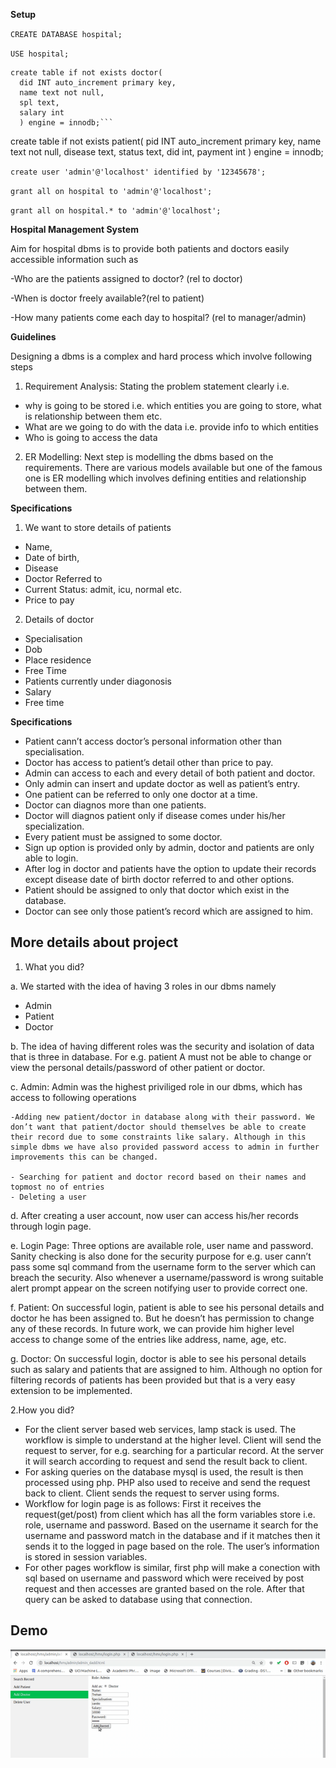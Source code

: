 **Setup**

`CREATE DATABASE hospital;`

`USE hospital;`

```
create table if not exists doctor(
  did INT auto_increment primary key,
  name text not null,
  spl text,
  salary int
  ) engine = innodb;```

```
create table if not exists patient(
  pid INT auto_increment primary key,
  name text not null,
  disease text,
  status text,
  did int,
  payment int
  ) engine = innodb;


`create user 'admin'@'localhost' identified by '12345678';`

`grant all on hospital to 'admin'@'localhost';`

`grant all on hospital.* to 'admin'@'localhost';`

**Hospital Management System**

Aim for hospital dbms is to provide  both patients and doctors easily accessible information such as

-Who are the patients assigned to doctor? (rel to doctor)

-When is doctor freely available?(rel to patient)

-How many patients come each day to hospital? (rel to manager/admin)

**Guidelines**

Designing a dbms is a complex and hard process which involve following steps

1. Requirement Analysis: Stating the problem statement clearly i.e.

  - why is going to be stored i.e. which entities you are going to store, what is relationship between them etc.
  - What are we going to do with the data i.e. provide info to which entities
  - Who is going to access the data

2. ER Modelling: Next step is modelling the dbms based on the requirements. There are various models available but one of the famous one is ER modelling which involves defining entities and relationship between them.

**Specifications**

1. We want to store details of patients
  - Name,
  - Date of birth,
  - Disease
  - Doctor Referred to
  - Current Status: admit, icu, normal etc.
  - Price to pay
2. Details of doctor
  - Specialisation
  - Dob
  - Place residence
  - Free Time
  - Patients currently under diagonosis
  - Salary
  - Free time

**Specifications**
  - Patient cann’t access doctor’s personal information other than specialisation.
  - Doctor has access to patient’s detail other than price to pay.
  - Admin can access to each and every detail of both patient and doctor.
  - Only admin can insert and update doctor as well as patient’s entry.
  - One patient can be referred to only one doctor at a time.
  - Doctor can diagnos more than one patients.
  - Doctor will diagnos patient only if disease comes under his/her specialization.
  - Every patient must be assigned to some doctor.
  - Sign up option is provided only by admin, doctor and patients are only able to login.
  - After log in doctor and patients have the option to update their records except disease date of birth doctor referred to and other options.
  - Patient should be assigned to only that doctor which exist in the database.
  - Doctor can see only those patient’s record which are assigned to him.

## More details about project

1. What you did?

  a. We started with the idea of having 3 roles in our dbms namely
  - Admin
  - Patient
  - Doctor

  b. The idea of having different roles was the security and isolation of data that is three in database. For e.g. patient A must not be able to change or view the personal details/password of other patient or doctor.

  c. Admin: Admin was the highest priviliged role in our dbms, which has access to following operations

    -Adding new patient/doctor in database along with their password. We don’t want that patient/doctor should themselves be able to create their record due to some constraints like salary. Although in this simple dbms we have also provided password access to admin in further improvements this can be changed.

    - Searching for patient and doctor record based on their names and topmost no of entries
    - Deleting a user

  d.  After creating a user account, now user can access his/her records through login page.

  e. Login Page: Three options are available role, user name and password. Sanity checking is also done for the security purpose for e.g. user cann’t pass some sql command from the username form to the server which can breach the security. Also whenever a username/password is wrong suitable alert prompt appear on the screen notifying user to provide correct one.

  f. Patient: On successful login, patient is able to see his personal details and doctor he has been assigned to. But he doesn’t has permission to change any of these records. In future work, we can provide him higher level access to change some of the entries like address, name, age, etc.

  g. Doctor: On successful login, doctor is able to see his personal details such as salary and patients that are assigned to him. Although no option for filtering records of patients has been provided but that is a very easy extension to be implemented.

2.How you did?
  - For the client server based web services, lamp stack is used. The workflow is simple to understand at the higher level. Client will send the request to server, for e.g. searching for a particular record. At the server it will search according to request and send the result back to client.
  - For asking queries on the database mysql is used, the result is then processed using php. PHP also used to receive and send the request back to client. Client sends the request to server using forms.
  - Workflow for login page is as follows: First it receives the request(get/post) from client which has all the form variables store i.e. role, username and password. Based on the username it search for the username and password match in the database and if it matches then it sends it to the logged in page based on the role. The user’s information is stored in session variables.
  - For other pages workflow is similar, first php will make a conection with sql based on username and password which were received by post request and then accesses are granted based on the role. After that query can be asked to database using that connection.


## Demo
![Hospital Management Demo](app.gif)
